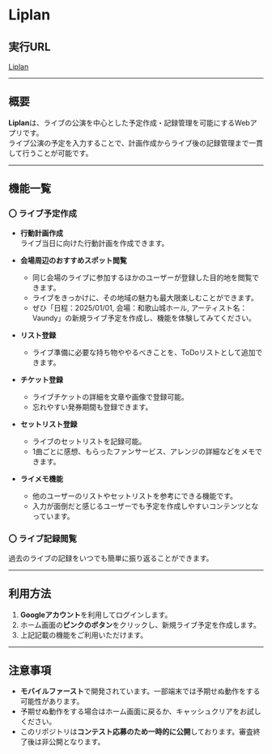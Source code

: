 # Liplan

## 実行URL  
[Liplan](https://liplan-836a1.web.app)  

---

## 概要  
**Liplan**は、ライブの公演を中心とした予定作成・記録管理を可能にするWebアプリです。  
ライブ公演の予定を入力することで、計画作成からライブ後の記録管理まで一貫して行うことが可能です。

---

## 機能一覧  

### 〇 ライブ予定作成  

- **行動計画作成**  
  ライブ当日に向けた行動計画を作成できます。  

- **会場周辺のおすすめスポット閲覧**  
  - 同じ会場のライブに参加するほかのユーザーが登録した目的地を閲覧できます。  
  - ライブをきっかけに、その地域の魅力も最大限楽しむことができます。  
  - ぜひ「日程：2025/01/01, 会場：和歌山城ホール, アーティスト名：Vaundy」の新規ライブ予定を作成し、機能を体験してみてください。  

- **リスト登録**  
  - ライブ準備に必要な持ち物ややるべきことを、ToDoリストとして追加できます。  

- **チケット登録**  
  - ライブチケットの詳細を文章や画像で登録可能。  
  - 忘れやすい発券期間も登録できます。  

- **セットリスト登録**  
  - ライブのセットリストを記録可能。  
  - 1曲ごとに感想、もらったファンサービス、アレンジの詳細などをメモできます。  

- **ライメモ機能**  
  - 他のユーザーのリストやセットリストを参考にできる機能です。  
  - 入力が面倒だと感じるユーザーでも予定を作成しやすいコンテンツとなっています。  

### 〇 ライブ記録閲覧  
過去のライブの記録をいつでも簡単に振り返ることができます。

---

## 利用方法  

1. **Googleアカウント**を利用してログインします。  
2. ホーム画面の**ピンクのボタン**をクリックし、新規ライブ予定を作成します。  
3. 上記記載の機能をご利用いただけます。

---

## 注意事項  

- **モバイルファースト**で開発されています。一部端末では予期せぬ動作をする可能性があります。
- 予期せぬ動作をする場合はホーム画面に戻るか、キャッシュクリアをお試しください。  
- このリポジトリは**コンテスト応募のため一時的に公開**しております。審査終了後は非公開となります。
